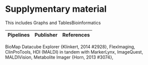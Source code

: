 # Supplymentary material
This includes Graphs and TablesBioinformatics 

Pipelines|Publisher|References
--- | --- | ---
BioMap Datacube Explorer {Klinkert, 2014 #2928}, FlexImaging, ClinProTools, HDI (MALDI) in tandem with MarkerLynx, ImageQuest, MALDIVision, Metabolite Imager {Horn, 2013 #3074},